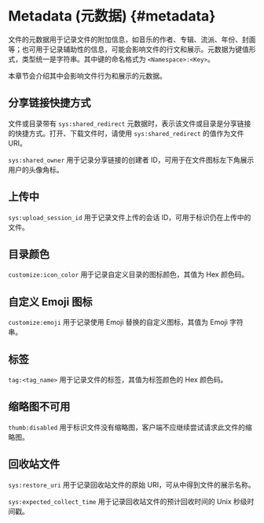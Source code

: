 # Metadata (元数据) {#metadata}

文件的元数据用于记录文件的附加信息，如音乐的作者、专辑、流派、年份、封面等；也可用于记录辅助性的信息，可能会影响文件的行文和展示。元数据为键值形式，类型统一是字符串。其中键的命名格式为 `<Namespace>:<Key>`。

本章节会介绍其中会影响文件行为和展示的元数据。

## 分享链接快捷方式

文件或目录带有 `sys:shared_redirect` 元数据时，表示该文件或目录是分享链接的快捷方式。打开、下载文件时，请使用 `sys:shared_redirect` 的值作为文件 URI。

`sys:shared_owner` 用于记录分享链接的创建者 ID，可用于在文件图标左下角展示用户的头像角标。

## 上传中

`sys:upload_session_id` 用于记录文件上传的会话 ID，可用于标识仍在上传中的文件。

## 目录颜色

`customize:icon_color` 用于记录自定义目录的图标颜色，其值为 Hex 颜色码。

## 自定义 Emoji 图标

`customize:emoji` 用于记录使用 Emoji 替换的自定义图标，其值为 Emoji 字符串。

## 标签

`tag:<tag_name>` 用于记录文件的标签，其值为标签颜色的 Hex 颜色码。

## 缩略图不可用

`thumb:disabled` 用于标识文件没有缩略图，客户端不应继续尝试请求此文件的缩略图。

## 回收站文件

`sys:restore_uri` 用于记录回收站文件的原始 URI，可从中得到文件的展示名称。

`sys:expected_collect_time` 用于记录回收站文件的预计回收时间的 Unix 秒级时间戳。
